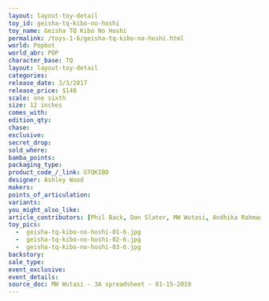 ```yaml
---
layout: layout-toy-detail 
toy_id: geisha-tq-kibo-no-hoshi
toy_name: Geisha TQ Kibo No Hoshi
permalink: /toys-1-6/geisha-tq-kibo-no-hoshi.html
world: Popbot
world_abr: POP
character_base: TQ
layout: layout-toy-detail
categories: 
release_date: 3/3/2017
release_price: $140 
scale: one sixth
size: 12 inches
comes_with: 
edition_qty: 
chase: 
exclusive: 
secret_drop: 
sold_where: 
bamba_points: 
packaging_type: 
product_code_/_link: GTQKIBO
designer: Ashley Wood
makers: 
points_of_articulation: 
variants: 
you_might_also_like: 
article_contributors: [Phil Back, Don Slater, MW Wutasi, Andhika Rahmaditya]
toy_pics: 
  -  geisha-tq-kibo-no-hoshi-01-6.jpg
  -  geisha-tq-kibo-no-hoshi-02-6.jpg
  -  geisha-tq-kibo-no-hoshi-03-6.jpg
backstory: 
sale_type: 
event_exclusive: 
event_details: 
source_doc: MW Wutasi - 3A spreadsheet - 01-15-2019
---
```

